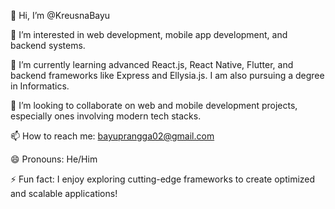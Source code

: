 👋 Hi, I’m @KreusnaBayu

👀 I’m interested in web development, mobile app development, and backend systems.

🌱 I’m currently learning advanced React.js, React Native, Flutter, and backend frameworks like Express and Ellysia.js. I am also pursuing a degree in Informatics.


💞️ I’m looking to collaborate on web and mobile development projects, especially ones involving modern tech stacks.

📫 How to reach me: bayuprangga02@gmail.com

😄 Pronouns: He/Him

⚡ Fun fact: I enjoy exploring cutting-edge frameworks to create optimized and scalable applications!

<!---
KreusnaBayu/KreusnaBayu is a ✨ special ✨ repository because its `README.md` (this file) appears on your GitHub profile.
You can click the Preview link to take a look at your changes.
--->
